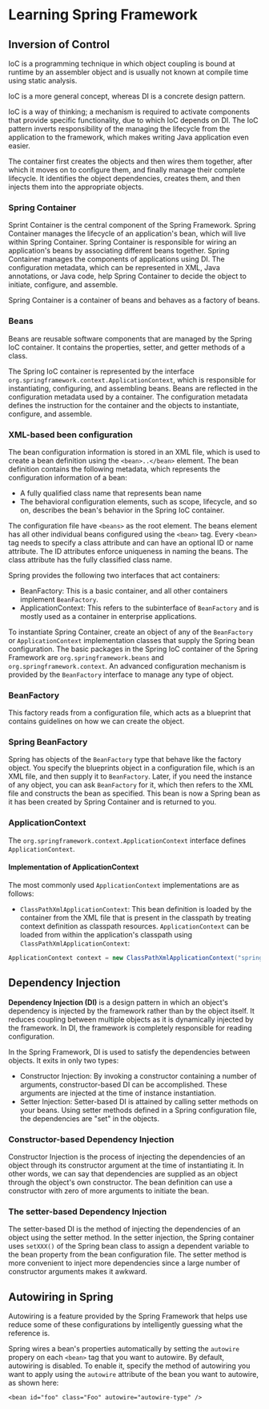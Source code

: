 # Learning Spring Framework

## Inversion of Control

IoC is a programming technique in which object coupling is bound at runtime by an assembler object and is usually not
known at compile time using static analysis.

IoC is a more general concept, whereas DI is a concrete design pattern.

IoC is a way of thinking; a mechanism is required to activate components that provide specific functionality, due to
which IoC depends on DI.
The IoC pattern inverts responsibility of the managing the lifecycle from the application to the framework, which makes
writing Java application even easier.

The container first creates the objects and then wires them together, after which it moves on to configure them, and
finally manage their complete lifecycle.
It identifies the object dependencies, creates them, and then injects them into the appropriate objects.

### Spring Container

Sprint Container is the central component of the Spring Framework.
Spring Container manages the lifecycle of an application's bean, which will live within Spring Container.
Spring Container is responsible for wiring an application's beans by associating different beans together.
Spring Container manages the components of applications using DI.
The configuration metadata, which can be represented in XML, Java annotations, or Java code, help Spring Container to
decide the object to initiate, configure, and assemble.

Spring Container is a container of beans and behaves as a factory of beans.

### Beans

Beans are reusable software components that are managed by the Spring IoC container.
It contains the properties, setter, and getter methods of a class.

The Spring IoC container is represented by the interface `org.springframework.context.ApplicationContext`, which is
responsible for instantiating, configuring, and assembling beans.
Beans are reflected in the configuration metadata used by a container.
The configuration metadata defines the instruction for the container and the objects to instantiate, configure, and
assemble.

### XML-based been configuration

The bean configuration information is stored in an XML file, which is used to create a bean definition using the
`<bean>..</bean>` element.
The bean definition contains the following metadata, which represents the configuration information of a bean:
* A fully qualified class name that represents bean name
* The behavioral configuration elements, such as scope, lifecycle, and so on, describes the bean's behavior in the
Spring IoC container.

The configuration file have `<beans>` as the root element.
The beans element has all other individual beans configured using the `<bean>` tag.
Every `<bean>` tag needs to specify a class attribute and can have an optional ID or name attribute.
The ID attributes enforce uniqueness in naming the beans.
The class attribute has the fully classified class name.

Spring provides the following two interfaces that act containers:
* BeanFactory: This is a basic container, and all other containers implement `BeanFactory`.
* ApplicationContext: This refers to the subinterface of `BeanFactory` and is mostly used as a container in enterprise
applications.

To instantiate Spring Container, create an object of any of the `BeanFactory` or `ApplicationContext` implementation
classes that supply the Spring bean configuration.
The basic packages in the Spring IoC container of the Spring Framework are `org.springframework.beans` and
`org.springframework.context`. An advanced configuration mechanism is provided by the `BeanFactory` interface to manage
any type of object.

### BeanFactory

This factory reads from a configuration file, which acts as a blueprint that contains guidelines on how we can create
the object.

### Spring BeanFactory

Spring has objects of the `BeanFactory` type that behave like the factory object.
You specify the blueprints object in a configuration file, which is an XML file, and then supply it to `BeanFactory`.
Later, if you need the instance of any object, you can ask `BeanFactory` for it, which then refers to the XML file and
constructs the bean as specified.
This bean is now a Spring bean as it has been created by Spring Container and is returned to you.

### ApplicationContext

The `org.springframework.context.ApplicationContext` interface defines `ApplicationContext`.

#### Implementation of ApplicationContext

The most commonly used `ApplicationContext` implementations are as follows:
* `ClassPathXmlApplicationContext`: This bean definition is loaded by the container from the XML file that is present in
the classpath by treating context definition as classpath resources.
`ApplicationContext` can be loaded from within the application's classpath using `ClassPathXmlApplicationContext`:
```java
ApplicationContext context = new ClassPathXmlApplicationContext("spring-beans.xml");
```

## Dependency Injection

**Dependency Injection (DI)** is a design pattern in which an object's dependency is injected by the framework rather
than by the object itself.
It reduces coupling between multiple objects as it is dynamically injected by the framework.
In DI, the framework is completely responsible for reading configuration.

In the Spring Framework, DI is used to satisfy the dependencies between objects.
It exits in only two types:
* Constructor Injection: By invoking a constructor containing a number of arguments, constructor-based DI can be
accomplished.
These arguments are injected at the time of instance instantiation.
* Setter Injection: Setter-based DI is attained by calling setter methods on your beans.
Using setter methods defined in a Spring configuration file, the dependencies are "set" in the objects.

### Constructor-based Dependency Injection

Constructor Injection is the process of injecting the dependencies of an object through its constructor argument at the
time of instantiating it.
In other words, we can say that dependencies are supplied as an object through the object's own constructor.
The bean definition can use a constructor with zero of more arguments to initiate the bean.

### The setter-based Dependency Injection

The setter-based DI is the method of injecting the dependencies of an object using the setter method.
In the setter injection, the Spring container uses `setXXX()` of the Spring bean class to assign a dependent variable to
the bean property from the bean configuration file.
The setter method is more convenient to inject more dependencies since a large number of constructor arguments makes it
awkward.

## Autowiring in Spring

Autowiring is a feature provided by the Spring Framework that helps use reduce some of these configurations by
intelligently guessing what the reference is.

Spring wires a bean's properties automatically by setting the `autowire` propery on each `<bean>` tag that you want to
autowire.
By default, autowiring is disabled.
To enable it, specify the method of autowiring you want to apply using the `autowire` attribute of the bean you want to
autowire, as shown here:
```
<bean id="foo" class="Foo" autowire="autowire-type" />
```
